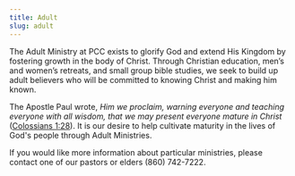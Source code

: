 ```yaml
---
title: Adult
slug: adult
---
```


The Adult Ministry at PCC exists to glorify God and extend His Kingdom by fostering growth in the body of Christ. Through Christian education, men’s and women’s retreats, and small group bible studies, we seek to build up adult believers who will be committed to knowing Christ and making him known.

The Apostle Paul wrote, _Him we proclaim, warning everyone and teaching everyone with all wisdom, that we may present everyone mature in Christ_ ([Colossians 1:28](https://biblia.com/books/esv/Col1.28)). It is our desire to help cultivate maturity in the lives of God's people through Adult Ministries.

If you would like more information about particular ministries, please contact one of our pastors or elders (860) 742-7222.
